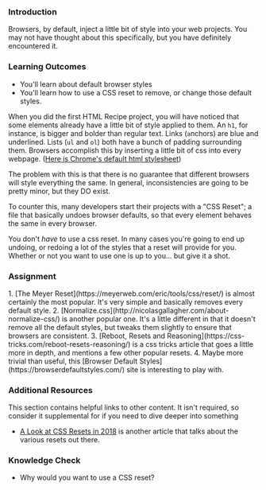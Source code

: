 ### Introduction
Browsers, by default, inject a little bit of style into your web projects. You may not have thought about this specifically, but you  have definitely encountered it.

### Learning Outcomes
- You'll learn about default browser styles
- You'll learn how to use a CSS reset to remove, or change those default styles. 

When you did the first HTML Recipe project, you will have noticed that some elements already have a little bit of style applied to them. An `h1`, for instance, is bigger and bolder than regular text. Links (`a`nchors) are blue and underlined. Lists (`ul` and `ol`) both have a bunch of padding surrounding them. Browsers accomplish this by inserting a little bit of css into every webpage. ([Here is Chrome's default html stylesheet](https://chromium.googlesource.com/chromium/blink/+/refs/heads/main/Source/core/css/html.css))

The problem with this is that there is no guarantee that different browsers will style everything the same. In general, inconsistencies are going to be pretty minor, but they DO exist.

To counter this, many developers start their projects with a "CSS Reset"; a file that basically undoes browser defaults, so that every element behaves the same in every browser. 

You don't _have_ to use a css reset. In many cases you're going to end up undoing, or redoing a lot of the styles that a reset will provide for you. Whether or not you want to use one is up to you... but give it a shot.

### Assignment
<div class="lesson-content__panel" markdown="1">
1. [The Meyer Reset](https://meyerweb.com/eric/tools/css/reset/) is almost certainly the most popular. It's very simple and basically removes every default style.
2. [Normalize.css](http://nicolasgallagher.com/about-normalize-css/) is another popular one. It's a little different in that it doesn't remove all the default styles, but tweaks them slightly to ensure that browsers are consistent.
3. [Reboot, Resets and Reasoning](https://css-tricks.com/reboot-resets-reasoning/) is a css tricks article that goes a little more in depth, and mentions a few other popular resets.
4. Maybe more trivial than useful, this [Browser Default Styles](https://browserdefaultstyles.com/) site is interesting to play with.
</div>

### Additional Resources
This section contains helpful links to other content. It isn't required, so consider it supplemental for if you need to dive deeper into something

* [A Look at CSS Resets in 2018](https://bitsofco.de/a-look-at-css-resets-in-2018/) is another article that talks about the various resets out there.

### Knowledge Check
* Why would you want to use a CSS reset?